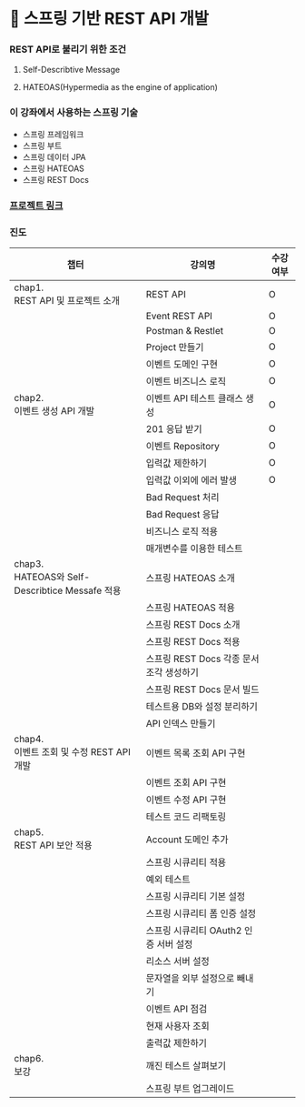 # :pencil: 스프링 기반 REST API 개발

### REST API로 불리기 위한 조건

1. Self-Describtive Message

2. HATEOAS(Hypermedia as the engine of application)



### 이 강좌에서 사용하는 스프링 기술

- 스프링 프레임워크
- 스프링 부트
- 스프링 데이터 JPA
- 스프링 HATEOAS
- 스프링 REST Docs



### [프로젝트 링크](https://github.com/dlguswjd0258/rest-api-with-spring)



### 진도

| 챕터                                              | 강의명                                   | 수강여부 |
| ------------------------------------------------- | ---------------------------------------- | -------- |
| chap1. <br>REST API 및 프로젝트 소개              | REST API                                 | O        |
|                                                   | Event REST API                           | O        |
|                                                   | Postman & Restlet                        | O        |
|                                                   | Project 만들기                           | O        |
|                                                   | 이벤트 도메인 구현                       | O        |
|                                                   | 이벤트 비즈니스 로직                     | O        |
| chap2.<br>이벤트 생성 API 개발                    | 이벤트 API 테스트 클래스 생성            | O        |
|                                                   | 201 응답 받기                            | O        |
|                                                   | 이벤트 Repository                        | O        |
|                                                   | 입력값 제한하기                          | O        |
|                                                   | 입력값 이외에 에러 발생                  | O        |
|                                                   | Bad Request 처리                         |          |
|                                                   | Bad Request 응답                         |          |
|                                                   | 비즈니스 로직 적용                       |          |
|                                                   | 매개변수를 이용한 테스트                 |          |
| chap3.<br>HATEOAS와 Self-Describtice Messafe 적용 | 스프링 HATEOAS 소개                      |          |
|                                                   | 스프링 HATEOAS 적용                      |          |
|                                                   | 스프링 REST Docs 소개                    |          |
|                                                   | 스프링 REST Docs 적용                    |          |
|                                                   | 스프링 REST Docs 각종 문서 조각 생성하기 |          |
|                                                   | 스프링 REST Docs 문서 빌드               |          |
|                                                   | 테스트용 DB와 설정 분리하기              |          |
|                                                   | API 인덱스 만들기                        |          |
| chap4.<br>이벤트 조회 및 수정 REST API 개발       | 이벤트 목록 조회 API 구현                |          |
|                                                   | 이벤트 조회 API 구현                     |          |
|                                                   | 이벤트 수정 API 구현                     |          |
|                                                   | 테스트 코드 리팩토링                     |          |
| chap5.<br>REST API 보안 적용                      | Account 도메인 추가                      |          |
|                                                   | 스프링 시큐리티 적용                     |          |
|                                                   | 예외 테스트                              |          |
|                                                   | 스프링 시큐리티 기본 설정                |          |
|                                                   | 스프링 시큐리티 폼 인증 설정             |          |
|                                                   | 스프링 시큐리티 OAuth2 인증 서버 설정    |          |
|                                                   | 리소스 서버 설정                         |          |
|                                                   | 문자열을 외부 설정으로 빼내기            |          |
|                                                   | 이벤트 API 점검                          |          |
|                                                   | 현재 사용자 조회                         |          |
|                                                   | 출력값 제한하기                          |          |
| chap6.<br>보강                                    | 깨진 테스트 살펴보기                     |          |
|                                                   | 스프링 부트 업그레이드                   |          |

